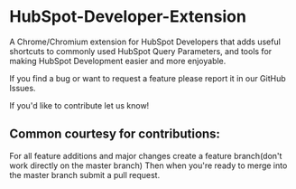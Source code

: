 # HubSpot-Developer-Extension
A Chrome/Chromium extension for HubSpot Developers that adds useful shortcuts to commonly used HubSpot Query Parameters, and tools for making HubSpot Development easier and more enjoyable.

If you find a bug or want to request a feature please report it in our GitHub Issues.

If you'd like to contribute let us know!


## Common courtesy for contributions:

For all feature additions and major changes create a feature branch(don't work directly on the master branch)
Then when you're ready to merge into the master branch submit a pull request.
